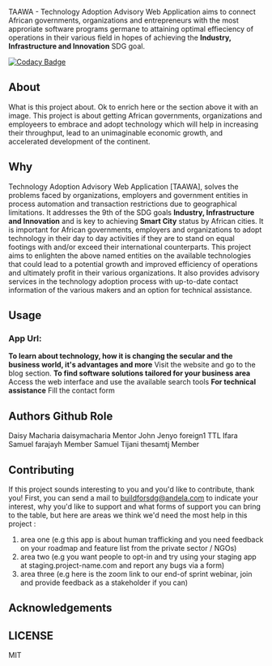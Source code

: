 TAAWA - Technology Adoption Advisory Web Application aims to connect African governments, organizations and entrepreneurs with the most approriate software programs germane to attaining optimal effieciency of operations in their various field in hopes of achieving the **Industry, Infrastructure and Innovation** SDG goal.

[![Codacy Badge](https://api.codacy.com/project/badge/Grade/d55396ac6b834e199565db5f219d7bba)](https://app.codacy.com/gh/BuildForSDG/Team-115-Product?utm_source=github.com&utm_medium=referral&utm_content=BuildForSDG/Team-115-Product&utm_campaign=Badge_Grade_Settings)


## About

What is this project about. Ok to enrich here or the section above it with an image. 
This project is about getting African governments, organizations and employeers to embrace and adopt technology which will help in increasing their throughput, lead to an unimaginable economic growth, and accelerated development of the continent. 

## Why
Technology Adoption Advisory Web Application [TAAWA], solves the problems faced by organizations, employers and government entities in process automation and transaction restrictions due to geographical limitations. 
It addresses the 9th of the SDG goals **Industry, Infrastructure and Innovation** and is key to achieving **Smart City** status by African cities.
It is important for African governments, employers and organizations to adopt technology in their day to day activities if they are to stand on equal footings with and/or exceed their international counterparts. 
This project aims to enlighten the above named entities on the available technologies that could lead to a potential growth and improved efficiency of operations and ultimately profit in their various organizations. It also provides advisory services in the technology adoption process with up-to-date contact information of the various makers and an option for technical assistance.

## Usage
### App Url:
**To learn about technology, how it is changing the secular and the business world, it's advantages and more** 
Visit the website and go to the blog section.
**To find software solutions tailored for your business area**
Access the web interface and use the available search tools
**For technical assistance**
Fill the contact form 

## Authors             Github                Role
Daisy Macharia         daisymacharia         Mentor
John Jenyo             foreign1              TTL
Ifara Samuel           farajayh              Member
Samuel Tijani          thesamtj              Member

## Contributing
If this project sounds interesting to you and you'd like to contribute, thank you!
First, you can send a mail to buildforsdg@andela.com to indicate your interest, why you'd like to support and what forms of support you can bring to the table, but here are areas we think we'd need the most help in this project :
1.  area one (e.g this app is about human trafficking and you need feedback on your roadmap and feature list from the private sector / NGOs)
2.  area two (e.g you want people to opt-in and try using your staging app at staging.project-name.com and report any bugs via a form)
3.  area three (e.g here is the zoom link to our end-of sprint webinar, join and provide feedback as a stakeholder if you can)

## Acknowledgements


## LICENSE
MIT

